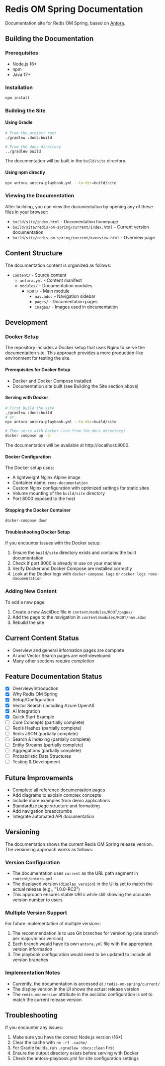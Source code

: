 # Redis OM Spring Documentation

Documentation site for Redis OM Spring, based on [Antora](https://antora.org/).

## Building the Documentation

### Prerequisites

- Node.js 16+
- npm
- Java 17+

### Installation

```bash
npm install
```

### Building the Site

#### Using Gradle

```bash
# From the project root
./gradlew :docs:build

# From the docs directory
../gradlew build
```

The documentation will be built in the `build/site` directory.

#### Using npm directly

```bash
npx antora antora-playbook.yml --to-dir=build/site
```

### Viewing the Documentation

After building, you can view the documentation by opening any of these files in your browser:

- `build/site/index.html` - Documentation homepage
- `build/site/redis-om-spring/current/index.html` - Current version documentation
- `build/site/redis-om-spring/current/overview.html` - Overview page

## Content Structure

The documentation content is organized as follows:

- `content/` - Source content
  - `antora.yml` - Content manifest
  - `modules/` - Documentation modules
    - `ROOT/` - Main module
      - `nav.adoc` - Navigation sidebar
      - `pages/` - Documentation pages
      - `images/` - Images used in documentation

## Development

### Docker Setup

The repository includes a Docker setup that uses Nginx to serve the documentation site. This approach provides a more production-like environment for testing the site.

#### Prerequisites for Docker Setup

- Docker and Docker Compose installed
- Documentation site built (see Building the Site section above)

#### Serving with Docker

```bash
# First build the site
./gradlew :docs:build
# or 
npx antora antora-playbook.yml --to-dir=build/site

# Then serve with Docker (run from the docs directory)
docker compose up -d
```

The documentation will be available at http://localhost:8000.

#### Docker Configuration

The Docker setup uses:
- A lightweight Nginx Alpine image
- Container name: `roms-documentation`
- Custom Nginx configuration with optimized settings for static sites
- Volume mounting of the `build/site` directory
- Port 8000 exposed to the host

#### Stopping the Docker Container

```bash
docker-compose down
```

#### Troubleshooting Docker Setup

If you encounter issues with the Docker setup:

1. Ensure the `build/site` directory exists and contains the built documentation
2. Check if port 8000 is already in use on your machine
3. Verify Docker and Docker Compose are installed correctly
4. Look at the Docker logs with `docker-compose logs` or `docker logs roms-documentation`

### Adding New Content

To add a new page:

1. Create a new AsciiDoc file in `content/modules/ROOT/pages/`
2. Add the page to the navigation in `content/modules/ROOT/nav.adoc`
3. Rebuild the site

## Current Content Status

- Overview and general information pages are complete
- AI and Vector Search pages are well-developed
- Many other sections require completion

## Feature Documentation Status

- [x] Overview/Introduction
- [x] Why Redis OM Spring
- [x] Setup/Configuration
- [x] Vector Search (including Azure OpenAI)
- [x] AI Integration
- [x] Quick Start Example
- [ ] Core Concepts (partially complete)
- [ ] Redis Hashes (partially complete)
- [ ] Redis JSON (partially complete)
- [ ] Search & Indexing (partially complete)
- [ ] Entity Streams (partially complete)
- [ ] Aggregations (partially complete)
- [ ] Probabilistic Data Structures
- [ ] Testing & Development

## Future Improvements

- Complete all reference documentation pages
- Add diagrams to explain complex concepts
- Include more examples from demo applications
- Standardize page structure and formatting
- Add navigation breadcrumbs
- Integrate automated API documentation

## Versioning

The documentation shows the current Redis OM Spring release version. The versioning approach works as follows:

### Version Configuration

- The documentation uses `current` as the URL path segment in `content/antora.yml`
- The displayed version (`display_version`) in the UI is set to match the actual release (e.g., "1.0.0-RC2")
- This approach ensures stable URLs while still showing the accurate version number to users

### Multiple Version Support

For future implementation of multiple versions:

1. The recommendation is to use Git branches for versioning (one branch per major/minor version)
2. Each branch would have its own `antora.yml` file with the appropriate version information
3. The playbook configuration would need to be updated to include all version branches

### Implementation Notes

- Currently, the documentation is accessed at `/redis-om-spring/current/`
- The display version in the UI shows the actual release version
- The `redis-om-version` attribute in the asciidoc configuration is set to match the current release version

## Troubleshooting

If you encounter any issues:

1. Make sure you have the correct Node.js version (16+)
2. Clear the cache with `rm -rf .cache/`
3. For Gradle builds, run `./gradlew :docs:clean` first
4. Ensure the output directory exists before serving with Docker
5. Check the antora-playbook.yml for site configuration settings